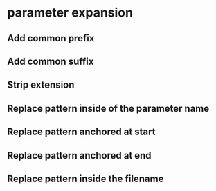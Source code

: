 # parameter expansion

## Add common prefix

## Add common suffix

## Strip extension

## Replace pattern inside of the parameter name

## Replace pattern anchored at start

## Replace pattern anchored at end

## Replace pattern inside the filename
